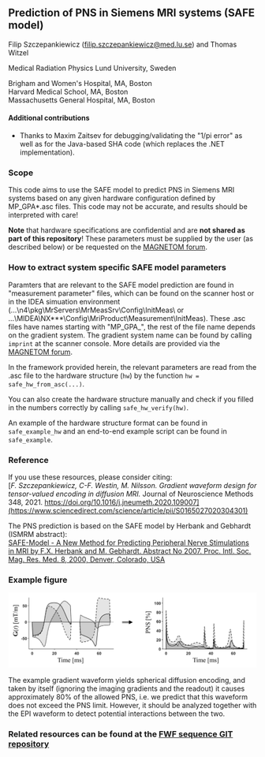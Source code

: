 ## Prediction of PNS in Siemens MRI systems (SAFE model)

Filip Szczepankiewicz (filip.szczepankiewicz@med.lu.se) and Thomas Witzel  

Medical Radiation Physics
Lund University, Sweden

Brigham and Women's Hospital, MA, Boston  
Harvard Medical School, MA, Boston  
Massachusetts General Hospital, MA, Boston  


#### Additional contributions
* Thanks to Maxim Zaitsev for debugging/validating the "1/pi error" as well as for the Java-based SHA code (which replaces the .NET implementation).

### Scope
This code aims to use the SAFE model to predict PNS in Siemens MRI systems based on any given hardware configuration defined by MP_GPA*.asc files. This code may not be accurate, and results should be interpreted with care!

**Note** that hardware specifications are confidential and are **not shared as part of this repository**! These
parameters must be supplied by the user (as described below) or be requested on the [MAGNETOM forum](https://www.magnetom.net/t/safe-peripheral-nerve-stimulation-prediction-in-matlab/4681).

### How to extract system specific SAFE model parameters
Paramters that are relevant to the SAFE model prediction are found in "measurement parameter" files, which can be found on the scanner host or in the IDEA simuation environment (...\n4\pkg\MrServers\MrMeasSrv\Config\InitMeas\ or ...\MIDEA\NX***\Config\MriProduct\Measurement\InitMeas\). These .asc files have names starting with "MP_GPA_", the rest of the file name depends on the gradient system. The gradient system name can be found by calling ```imprint``` at the scanner console. More details are provided via the [MAGNETOM forum](https://www.magnetom.net/t/safe-peripheral-nerve-stimulation-prediction-in-matlab/4681).

In the framework provided herein, the relevant parameters are read from the .asc file to the hardware structure (```hw```) by the function ```hw = safe_hw_from_asc(...)```.  

You can also create the hardware structure manually and check if you filled in the numbers correctly by calling ```safe_hw_verify(hw)```.  

An example of the hardware structure format can be found in ```safe_example_hw``` and an end-to-end example script can be found in ```safe_example```.

### Reference
If you use these resources, please consider citing:  
[_F. Szczepankiewicz, C-F. Westin, M. Nilsson. Gradient waveform design for tensor-valued encoding in diffusion MRI._ Journal of Neuroscience Methods 348, 2021. https://doi.org/10.1016/j.jneumeth.2020.109007](https://www.sciencedirect.com/science/article/pii/S0165027020304301)  

The PNS prediction is based on the SAFE model by Herbank and Gebhardt (ISMRM abstract):  
[SAFE-Model - A New Method for Predicting Peripheral Nerve Stimulations in MRI
by F.X. Herbank and M. Gebhardt. Abstract No 2007. Proc. Intl. Soc. Mag. Res. Med. 8, 2000, Denver, Colorado, USA](https://cds.ismrm.org/ismrm-2000/PDF7/2007.PDF)

### Example figure
![Example of predicted PNS in arbitrary gradient waveform.](safe_example_figure.jpg)

The example gradient waveform yields spherical diffusion encoding, and taken by itself (ignoring the imaging gradients and the readout) it causes approximately 80% of the allowed PNS, i.e. we predict that this waveform does not exceed the PNS limit. However, it should be analyzed together with the EPI waveform to detect potential interactions between the two.  

### Related resources can be found at the [FWF sequence GIT repository](https://github.com/filip-szczepankiewicz/fwf_seq_resources)
